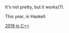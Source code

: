 It's not pretty, but it works(?).

This year, in Haskell.

[2019 in C++](https://github.com/dfm/adventofcode/tree/2019)

